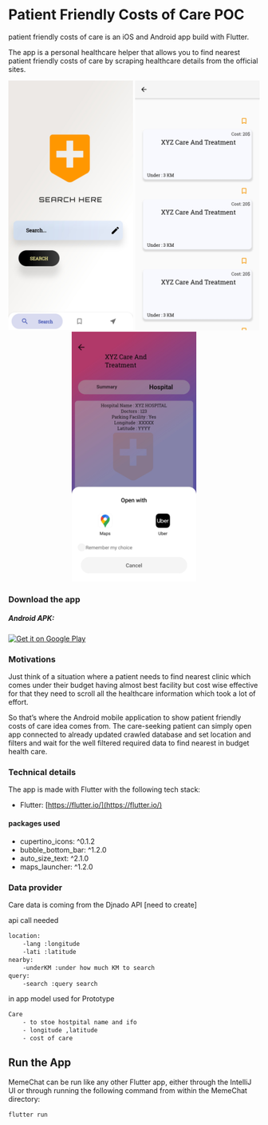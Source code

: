# Patient Friendly Costs of Care POC

patient friendly costs of care is an iOS and Android app build with Flutter. 

The app is a personal healthcare helper that allows you to find nearest patient friendly costs of care by scraping healthcare details from the official sites.

<p align="center">
  <img src="https://github.com/ShashankSirmour/GSOC-POC/blob/master/screenshots/img1.jpg?raw=true" width="250"/>
  <img src="https://github.com/ShashankSirmour/GSOC-POC/blob/master/screenshots/img2.jpg?raw=true" width="250"/>
  <img src="https://github.com/ShashankSirmour/GSOC-POC/blob/master/screenshots/img3.jpg?raw=true" width="250"/>



</p>

### Download the app

##### Android APK:

<a href='https://dl.getdropbox.com/s/lj44tcmh978z0s3/care.apk'><img alt='Get it on Google Play' src='https://play.google.com/intl/en_us/badges/images/generic/en_badge_web_generic.png' width="170"/></a>


### Motivations

Just think of a situation where a patient needs to find nearest clinic which comes under their budget having almost best facility but cost wise effective for that  they need to scroll all the healthcare information which took a lot of effort.

So that’s where the Android mobile application to show patient friendly costs of care
idea comes from. The care-seeking patient can simply open app connected to already updated crawled database and set location and filters and wait for the well filtered required data to find nearest in budget health care.

### Technical details

The app is made with Flutter with the following tech stack:
- Flutter: [https://flutter.io/](https://flutter.io/)
 
#### packages used

  - cupertino_icons: ^0.1.2
  - bubble_bottom_bar: ^1.2.0
  - auto_size_text: ^2.1.0
  - maps_launcher: ^1.2.0 


### Data provider

Care data is coming from the Djnado API [need to create]

api call needed 
```
location:
    -lang :longitude
    -lati :latitude
nearby:
    -underKM :under how much KM to search
query:
    -search :query search
```

in app model used for Prototype

```
Care
    - to stoe hostpital name and ifo
    - longitude ,latitude
    - cost of care
```
## Run the App
MemeChat can be run like any other Flutter app, either through the IntelliJ UI or through running the following command from within the MemeChat directory:

```
flutter run
```